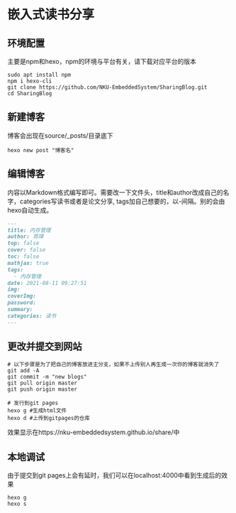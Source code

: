 # 嵌入式读书分享

## 环境配置
主要是npm和hexo，npm的环境与平台有关，请下载对应平台的版本
```Shell
sudo apt install npm
npm i hexo-cli
git clone https://github.com/NKU-EmbeddedSystem/SharingBlog.git
cd SharingBlog
```

## 新建博客
博客会出现在source/_posts/目录底下
```
hexo new post "博客名"
```

## 编辑博客
内容以Markdown格式编写即可。需要改一下文件头，title和author改成自己的名字，categories写读书或者是论文分享, tags加自己想要的，以-间隔。别的会由hexo自动生成。
```Markdown
---
title: 内存管理
author: 蒋璋
top: false
cover: false
toc: false
mathjax: true
tags:
  - 内存管理
date: 2021-08-11 09:27:51
img:
coverImg:
password:
summary:
categories: 读书
---
```

## 更改并提交到网站
```Shell
# 以下步骤是为了把自己的博客放进主分支，如果不上传别人再生成一次你的博客就消失了
git add -A
git commit -m "new blogs"
git pull origin master
git push origin master

# 发行到git pages
hexo g #生成html文件
hexo d #上传到gitpages的仓库
```
效果显示在https://nku-embeddedsystem.github.io/share/中

## 本地调试
由于提交到git pages上会有延时，我们可以在localhost:4000中看到生成后的效果
```Shell
hexo g
hexo s
```
